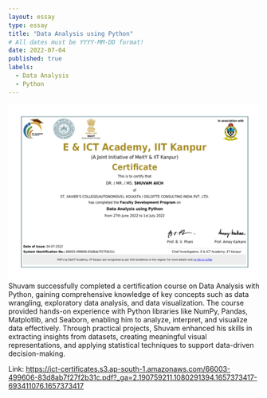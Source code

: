 ```yaml
---
layout: essay
type: essay
title: "Data Analysis using Python"
# All dates must be YYYY-MM-DD format!
date: 2022-07-04
published: true
labels:
  - Data Analysis
  - Python
---
```

<img class="rounded float-start pe-4" src="../img/certificates/iitkanpur.png">
<br/>
Shuvam successfully completed a certification course on Data Analysis with Python, gaining comprehensive knowledge of key concepts such as data wrangling, exploratory data analysis, and data visualization. The course provided hands-on experience with Python libraries like NumPy, Pandas, Matplotlib, and Seaborn, enabling him to analyze, interpret, and visualize data effectively. Through practical projects, Shuvam enhanced his skills in extracting insights from datasets, creating meaningful visual representations, and applying statistical techniques to support data-driven decision-making.

Link: https://ict-certificates.s3.ap-south-1.amazonaws.com/66003-499606-83d8ab7f27f2b31c.pdf?_ga=2.190759211.1080291394.1657373417-693411076.1657373417


